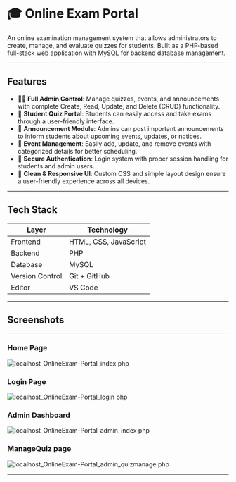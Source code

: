 # 🎓 Online Exam Portal

An online examination management system that allows administrators to create, manage, and evaluate quizzes for students. Built as a PHP-based full-stack web application with MySQL for backend database management.

---

## Features

- 🧑‍💻 **Full Admin Control**: Manage quizzes, events, and announcements with complete Create, Read, Update, and Delete (CRUD) functionality.
- 📝 **Student Quiz Portal**: Students can easily access and take exams through a user-friendly interface.
- 📢 **Announcement Module**: Admins can post important announcements to inform students about upcoming events, updates, or notices.
- 📅 **Event Management**: Easily add, update, and remove events with categorized details for better scheduling.
- 🔐 **Secure Authentication**: Login system with proper session handling for students and admin users.
- 🎨 **Clean & Responsive UI**: Custom CSS and simple layout design ensure a user-friendly experience across all devices.


---

## Tech Stack

| Layer       | Technology           |
|------------|----------------------|
| Frontend    | HTML, CSS, JavaScript |
| Backend     | PHP                  |
| Database    | MySQL                |
| Version Control | Git + GitHub     |
| Editor      | VS Code              |

---

## Screenshots

---

### Home Page
![localhost_OnlineExam-Portal_index php](https://github.com/user-attachments/assets/1b5ad373-a453-4d33-bc7e-3754bb744fc3)

### Login Page
![localhost_OnlineExam-Portal_login php](https://github.com/user-attachments/assets/302673f5-496c-49d3-81c3-04881e3f9286)

### Admin Dashboard
![localhost_OnlineExam-Portal_admin_index php](https://github.com/user-attachments/assets/73f6c208-8026-4003-8290-b9b1e35ffa96)

### ManageQuiz page
![localhost_OnlineExam-Portal_admin_quizmanage php](https://github.com/user-attachments/assets/faca4c93-e411-4c6e-a8c4-2109a0968f8e)

---

